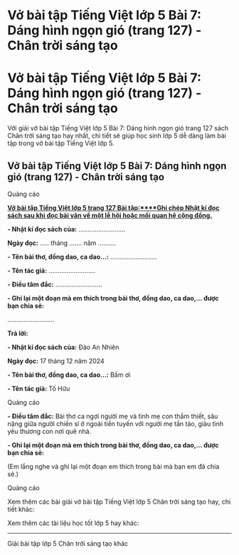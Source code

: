 # Vở bài tập Tiếng Việt lớp 5 Bài 7: Dáng hình ngọn gió (trang 127) - Chân trời sáng tạo

# Vở bài tập Tiếng Việt lớp 5 Bài 7: Dáng hình ngọn gió (trang 127) - Chân trời sáng tạo

Với giải vở bài tập Tiếng Việt lớp 5 Bài 7: Dáng hình ngọn gió trang 127 sách Chân trời sáng tạo hay nhất, chi tiết sẽ giúp học sinh lớp 5 dễ dàng làm bài tập trong vở bài tập Tiếng Việt lớp 5.

## Vở bài tập Tiếng Việt lớp 5 Bài 7: Dáng hình ngọn gió (trang 127) - Chân trời sáng tạo

Quảng cáo

[**Vở bài tập Tiếng Việt lớp 5 trang 127 Bài tập:****Ghi chép Nhật kí đọc sách sau khi đọc bài văn về một lễ hội hoặc mối quan hệ cộng đồng.**](https://vietjack.com/vbt-tieng-viet-5-ct/ghi-chep-nhat-ki-doc-sach-sau-khi-doc-bai-van-ve-mot-le-vm.jsp)

**\- Nhật kí đọc sách của:** ……………………..

**Ngày đọc:** ….. tháng ……. năm ……….

**\- Tên bài thơ, đồng dao, ca dao...:** ……………………..

**\- Tên tác giả:** ……………………..

**\- Điều tâm đắc:** ……………………..

**\- Ghi lại một đoạn mà em thích trong bài thơ, đồng dao, ca dao,... được bạn chia sẻ:**

……………………..

**Trả lời:**

**\- Nhật kí đọc sách của:** Đào An Nhiên

**Ngày đọc:** 17 tháng 12 năm 2024

**\- Tên bài thơ, đồng dao, ca dao...:** Bầm ơi

**\- Tên tác giả:** Tố Hữu

Quảng cáo

**\- Điều tâm đắc:** Bài thơ ca ngợi người mẹ và tình mẹ con thắm thiết, sâu nặng giữa người chiến sĩ ở ngoài tiền tuyến với người mẹ tần tảo, giàu tình yêu thương con nơi quê nhà.

**\- Ghi lại một đoạn mà em thích trong bài thơ, đồng dao, ca dao,... được bạn chia sẻ:**

(Em lắng nghe và ghi lại một đoạn em thích trong bài mà bạn em đã chia sẻ.)

Quảng cáo

Xem thêm các bài giải vở bài tập Tiếng Việt lớp 5 Chân trời sáng tạo hay, chi tiết khác:

Xem thêm các tài liệu học tốt lớp 5 hay khác:

* * *

Giải bài tập lớp 5 Chân trời sáng tạo khác
